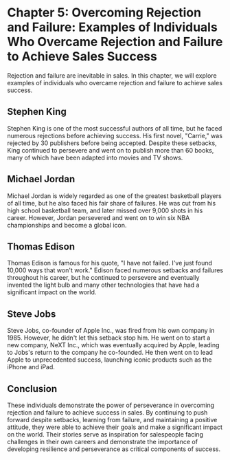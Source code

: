 Chapter 5: Overcoming Rejection and Failure: Examples of Individuals Who Overcame Rejection and Failure to Achieve Sales Success
================================================================================================================================

Rejection and failure are inevitable in sales. In this chapter, we will explore examples of individuals who overcame rejection and failure to achieve sales success.

Stephen King
------------

Stephen King is one of the most successful authors of all time, but he faced numerous rejections before achieving success. His first novel, "Carrie," was rejected by 30 publishers before being accepted. Despite these setbacks, King continued to persevere and went on to publish more than 60 books, many of which have been adapted into movies and TV shows.

Michael Jordan
--------------

Michael Jordan is widely regarded as one of the greatest basketball players of all time, but he also faced his fair share of failures. He was cut from his high school basketball team, and later missed over 9,000 shots in his career. However, Jordan persevered and went on to win six NBA championships and become a global icon.

Thomas Edison
-------------

Thomas Edison is famous for his quote, "I have not failed. I've just found 10,000 ways that won't work." Edison faced numerous setbacks and failures throughout his career, but he continued to persevere and eventually invented the light bulb and many other technologies that have had a significant impact on the world.

Steve Jobs
----------

Steve Jobs, co-founder of Apple Inc., was fired from his own company in 1985. However, he didn't let this setback stop him. He went on to start a new company, NeXT Inc., which was eventually acquired by Apple, leading to Jobs's return to the company he co-founded. He then went on to lead Apple to unprecedented success, launching iconic products such as the iPhone and iPad.

Conclusion
----------

These individuals demonstrate the power of perseverance in overcoming rejection and failure to achieve success in sales. By continuing to push forward despite setbacks, learning from failure, and maintaining a positive attitude, they were able to achieve their goals and make a significant impact on the world. Their stories serve as inspiration for salespeople facing challenges in their own careers and demonstrate the importance of developing resilience and perseverance as critical components of success.
